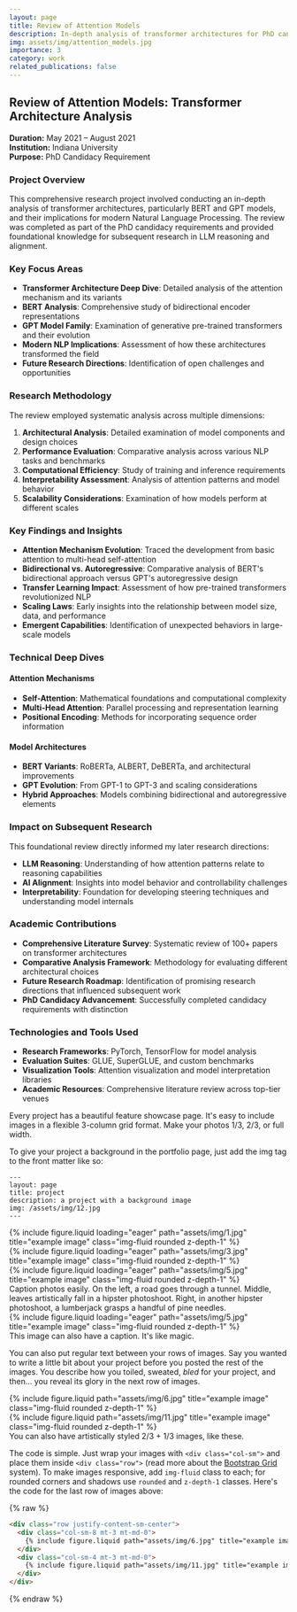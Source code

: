 ```yaml
---
layout: page
title: Review of Attention Models
description: In-depth analysis of transformer architectures for PhD candidacy
img: assets/img/attention_models.jpg
importance: 3
category: work
related_publications: false
---
```


## Review of Attention Models: Transformer Architecture Analysis

**Duration:** May 2021 – August 2021  
**Institution:** Indiana University  
**Purpose:** PhD Candidacy Requirement

### Project Overview

This comprehensive research project involved conducting an in-depth analysis of transformer architectures, particularly BERT and GPT models, and their implications for modern Natural Language Processing. The review was completed as part of the PhD candidacy requirements and provided foundational knowledge for subsequent research in LLM reasoning and alignment.

### Key Focus Areas

- **Transformer Architecture Deep Dive**: Detailed analysis of the attention mechanism and its variants
- **BERT Analysis**: Comprehensive study of bidirectional encoder representations
- **GPT Model Family**: Examination of generative pre-trained transformers and their evolution
- **Modern NLP Implications**: Assessment of how these architectures transformed the field
- **Future Research Directions**: Identification of open challenges and opportunities

### Research Methodology

The review employed systematic analysis across multiple dimensions:

1. **Architectural Analysis**: Detailed examination of model components and design choices
2. **Performance Evaluation**: Comparative analysis across various NLP tasks and benchmarks
3. **Computational Efficiency**: Study of training and inference requirements
4. **Interpretability Assessment**: Analysis of attention patterns and model behavior
5. **Scalability Considerations**: Examination of how models perform at different scales

### Key Findings and Insights

- **Attention Mechanism Evolution**: Traced the development from basic attention to multi-head self-attention
- **Bidirectional vs. Autoregressive**: Comparative analysis of BERT's bidirectional approach versus GPT's autoregressive design
- **Transfer Learning Impact**: Assessment of how pre-trained transformers revolutionized NLP
- **Scaling Laws**: Early insights into the relationship between model size, data, and performance
- **Emergent Capabilities**: Identification of unexpected behaviors in large-scale models

### Technical Deep Dives

#### Attention Mechanisms
- **Self-Attention**: Mathematical foundations and computational complexity
- **Multi-Head Attention**: Parallel processing and representation learning
- **Positional Encoding**: Methods for incorporating sequence order information

#### Model Architectures
- **BERT Variants**: RoBERTa, ALBERT, DeBERTa, and architectural improvements
- **GPT Evolution**: From GPT-1 to GPT-3 and scaling considerations
- **Hybrid Approaches**: Models combining bidirectional and autoregressive elements

### Impact on Subsequent Research

This foundational review directly informed my later research directions:
- **LLM Reasoning**: Understanding of how attention patterns relate to reasoning capabilities
- **AI Alignment**: Insights into model behavior and controllability challenges
- **Interpretability**: Foundation for developing steering techniques and understanding model internals

### Academic Contributions

- **Comprehensive Literature Survey**: Systematic review of 100+ papers on transformer architectures
- **Comparative Analysis Framework**: Methodology for evaluating different architectural choices
- **Future Research Roadmap**: Identification of promising research directions that influenced subsequent work
- **PhD Candidacy Advancement**: Successfully completed candidacy requirements with distinction

### Technologies and Tools Used

- **Research Frameworks**: PyTorch, TensorFlow for model analysis
- **Evaluation Suites**: GLUE, SuperGLUE, and custom benchmarks
- **Visualization Tools**: Attention visualization and model interpretation libraries
- **Academic Resources**: Comprehensive literature review across top-tier venues

Every project has a beautiful feature showcase page.
It's easy to include images in a flexible 3-column grid format.
Make your photos 1/3, 2/3, or full width.

To give your project a background in the portfolio page, just add the img tag to the front matter like so:

    ---
    layout: page
    title: project
    description: a project with a background image
    img: /assets/img/12.jpg
    ---

<div class="row">
    <div class="col-sm mt-3 mt-md-0">
        {% include figure.liquid loading="eager" path="assets/img/1.jpg" title="example image" class="img-fluid rounded z-depth-1" %}
    </div>
    <div class="col-sm mt-3 mt-md-0">
        {% include figure.liquid loading="eager" path="assets/img/3.jpg" title="example image" class="img-fluid rounded z-depth-1" %}
    </div>
    <div class="col-sm mt-3 mt-md-0">
        {% include figure.liquid loading="eager" path="assets/img/5.jpg" title="example image" class="img-fluid rounded z-depth-1" %}
    </div>
</div>
<div class="caption">
    Caption photos easily. On the left, a road goes through a tunnel. Middle, leaves artistically fall in a hipster photoshoot. Right, in another hipster photoshoot, a lumberjack grasps a handful of pine needles.
</div>
<div class="row">
    <div class="col-sm mt-3 mt-md-0">
        {% include figure.liquid loading="eager" path="assets/img/5.jpg" title="example image" class="img-fluid rounded z-depth-1" %}
    </div>
</div>
<div class="caption">
    This image can also have a caption. It's like magic.
</div>

You can also put regular text between your rows of images.
Say you wanted to write a little bit about your project before you posted the rest of the images.
You describe how you toiled, sweated, _bled_ for your project, and then... you reveal its glory in the next row of images.

<div class="row justify-content-sm-center">
    <div class="col-sm-8 mt-3 mt-md-0">
        {% include figure.liquid path="assets/img/6.jpg" title="example image" class="img-fluid rounded z-depth-1" %}
    </div>
    <div class="col-sm-4 mt-3 mt-md-0">
        {% include figure.liquid path="assets/img/11.jpg" title="example image" class="img-fluid rounded z-depth-1" %}
    </div>
</div>
<div class="caption">
    You can also have artistically styled 2/3 + 1/3 images, like these.
</div>

The code is simple.
Just wrap your images with `<div class="col-sm">` and place them inside `<div class="row">` (read more about the <a href="https://getbootstrap.com/docs/4.4/layout/grid/">Bootstrap Grid</a> system).
To make images responsive, add `img-fluid` class to each; for rounded corners and shadows use `rounded` and `z-depth-1` classes.
Here's the code for the last row of images above:

{% raw %}

```html
<div class="row justify-content-sm-center">
  <div class="col-sm-8 mt-3 mt-md-0">
    {% include figure.liquid path="assets/img/6.jpg" title="example image" class="img-fluid rounded z-depth-1" %}
  </div>
  <div class="col-sm-4 mt-3 mt-md-0">
    {% include figure.liquid path="assets/img/11.jpg" title="example image" class="img-fluid rounded z-depth-1" %}
  </div>
</div>
```

{% endraw %}
